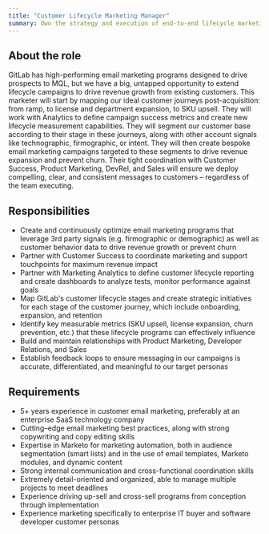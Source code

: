 ```yaml
---
title: "Customer Lifecycle Marketing Manager"
summary: Own the strategy and execution of end-to-end lifecycle marketing initiatives, ranging from first click to retention and renewal initiatives, with a focus on instilling loyalty within the our ever-growing customer base.
---
```


## About the role

GitLab has high-performing email marketing programs designed to drive prospects to MQL, but we have a big, untapped opportunity to extend lifecycle campaigns to drive revenue growth from existing customers. This marketer will start by mapping our ideal customer journeys post-acquisition: from ramp, to license and department expansion, to SKU upsell. They will work with Analytics to define campaign success metrics and create new lifecycle measurement capabilities. They will segment our customer base according to their stage in these journeys, along with other account signals like technographic, firmographic, or intent. They will then create bespoke email marketing campaigns targeted to these segments to drive revenue expansion and prevent churn. Their tight coordination with Customer Success, Product Marketing, DevRel, and Sales will ensure we deploy compelling, clear, and consistent messages to customers – regardless of the team executing.

## Responsibilities

- Create and continuously optimize email marketing programs that leverage 3rd party signals (e.g. firmographic or demographic) as well as customer behavior data to drive revenue growth or prevent churn
- Partner with Customer Success to coordinate marketing and support touchpoints for maximum revenue impact
- Partner with Marketing Analytics to define customer lifecycle reporting and create dashboards to analyze tests, monitor performance against goals
- Map GitLab's customer lifecycle stages and create strategic initiatives for each stage of the customer journey, which include onboarding, expansion, and retention
- Identify key measurable metrics (SKU upsell, license expansion, churn prevention, etc.) that these lifecycle programs can effectively influence
- Build and maintain relationships with Product Marketing, Developer Relations, and Sales
- Establish feedback loops to ensure messaging in our campaigns is accurate, differentiated, and meaningful to our target personas

## Requirements

- 5+ years experience in customer email marketing, preferably at an enterprise SaaS technology company
- Cutting–edge email marketing best practices, along with strong copywriting and copy editing skills
- Expertise in Marketo for marketing automation, both in audience segmentation (smart lists) and in the use of email templates, Marketo modules, and dynamic content
- Strong internal communication and cross-functional coordination skills
- Extremely detail-oriented and organized, able to manage multiple projects to meet deadlines
- Experience driving up-sell and cross-sell programs from conception through implementation
- Experience marketing specifically to enterprise IT buyer and software developer customer personas
